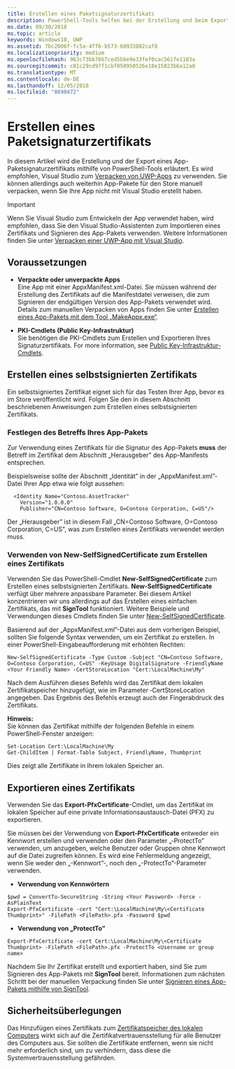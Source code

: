 ```yaml
---
title: Erstellen eines Paketsignaturzertifikats
description: PowerShell-Tools helfen bei der Erstellung und beim Export eines App-Paketsignaturzertifikats.
ms.date: 09/30/2018
ms.topic: article
keywords: Windows10, UWP
ms.assetid: 7bc2006f-fc5a-4ff6-b573-60933882caf8
ms.localizationpriority: medium
ms.openlocfilehash: 963c73bb7667ced5bbe9e33fef0cac561fe1183a
ms.sourcegitcommit: c01c29cd97f1cbf050950526e18e15823b6a12a0
ms.translationtype: MT
ms.contentlocale: de-DE
ms.lasthandoff: 12/05/2018
ms.locfileid: "8690472"
---
```

# <a name="create-a-certificate-for-package-signing"></a>Erstellen eines Paketsignaturzertifikats


In diesem Artikel wird die Erstellung und der Export eines App-Paketsignaturzertifikats mithilfe von PowerShell-Tools erläutert. Es wird empfohlen, Visual Studio zum [Verpacken von UWP-Apps](https://msdn.microsoft.com/windows/uwp/packaging/packaging-uwp-apps) zu verwenden. Sie können allerdings auch weiterhin App-Pakete für den Store manuell verpacken, wenn Sie Ihre App nicht mit Visual Studio erstellt haben.

> [!IMPORTANT] 
> Wenn Sie Visual Studio zum Entwickeln der App verwendet haben, wird empfohlen, dass Sie den Visual Studio-Assistenten zum Importieren eines Zertifikats und Signieren des App-Pakets verwenden. Weitere Informationen finden Sie unter [Verpacken einer UWP-App mit Visual Studio](https://msdn.microsoft.com/windows/uwp/packaging/packaging-uwp-apps).

## <a name="prerequisites"></a>Voraussetzungen

- **Verpackte oder unverpackte Apps**  
Eine App mit einer AppxManifest.xml-Datei. Sie müssen während der Erstellung des Zertifikats auf die Manifestdatei verweisen, die zum Signieren der endgültigen Version des App-Pakets verwendet wird. Details zum manuellen Verpacken von Apps finden Sie unter [Erstellen eines App-Pakets mit dem Tool „MakeAppx.exe“](https://msdn.microsoft.com/windows/uwp/packaging/create-app-package-with-makeappx-tool).

- **PKI-Cmdlets (Public Key-Infrastruktur)**  
Sie benötigen die PKI-Cmdlets zum Erstellen und Exportieren Ihres Signaturzertifikats. For more information, see [Public Key-Infrastruktur-Cmdlets](https://docs.microsoft.com/powershell/module/pkiclient/).

## <a name="create-a-self-signed-certificate"></a>Erstellen eines selbstsignierten Zertifikats

Ein selbstsigniertes Zertifikat eignet sich für das Testen Ihrer App, bevor es im Store veröffentlicht wird. Folgen Sie den in diesem Abschnitt beschriebenen Anweisungen zum Erstellen eines selbstsignierten Zertifikats.

### <a name="determine-the-subject-of-your-packaged-app"></a>Festlegen des Betreffs Ihres App-Pakets  

Zur Verwendung eines Zertifikats für die Signatur des App-Pakets **muss** der Betreff im Zertifikat dem Abschnitt „Herausgeber” des App-Manifests entsprechen.

Beispielsweise sollte der Abschnitt „Identität” in der „AppxManifest.xml”-Datei Ihrer App etwa wie folgt aussehen:
```
  <Identity Name="Contoso.AssetTracker" 
    Version="1.0.0.0" 
    Publisher="CN=Contoso Software, O=Contoso Corporation, C=US"/>
```

Der „Herausgeber” ist in diesem Fall „CN=Contoso Software, O=Contoso Corporation, C=US", was zum Erstellen eines Zertifikats verwendet werden muss. 

### <a name="use-new-selfsignedcertificate-to-create-a-certificate"></a>Verwenden von **New-SelfSignedCertificate** zum Erstellen eines Zertifikats
Verwenden Sie das PowerShell-Cmdlet **New-SelfSignedCertificate** zum Erstellen eines selbstsignierten Zertifikats. **New-SelfSignedCertificate** verfügt über mehrere anpassbare Parameter. Bei diesem Artikel konzentrieren wir uns allerdings auf das Erstellen eines einfachen Zertifikats, das mit **SignTool** funktioniert. Weitere Beispiele und Verwendungen dieses Cmdlets finden Sie unter [New-SelfSignedCertificate](https://docs.microsoft.com/powershell/module/pkiclient/New-SelfSignedCertificate).

Basierend auf der „AppxManifest.xml”-Datei aus dem vorherigen Beispiel, sollten Sie folgende Syntax verwenden, um ein Zertifikat zu erstellen. In einer PowerShell-Eingabeaufforderung mit erhöhten Rechten:
```
New-SelfSignedCertificate -Type Custom -Subject "CN=Contoso Software, O=Contoso Corporation, C=US" -KeyUsage DigitalSignature -FriendlyName <Your Friendly Name> -CertStoreLocation "Cert:\LocalMachine\My"
```

Nach dem Ausführen dieses Befehls wird das Zertifikat dem lokalen Zertifikatspeicher hinzugefügt, wie im Parameter ‑CertStoreLocation angegeben. Das Ergebnis des Befehls erzeugt auch der Fingerabdruck des Zertifikats.  

**Hinweis:**  
Sie können das Zertifikat mithilfe der folgenden Befehle in einem PowerShell-Fenster anzeigen:
```
Set-Location Cert:\LocalMachine\My
Get-ChildItem | Format-Table Subject, FriendlyName, Thumbprint
```
Dies zeigt alle Zertifikate in Ihrem lokalen Speicher an.

## <a name="export-a-certificate"></a>Exportieren eines Zertifikats 

Verwenden Sie das **Export-PfxCertificate**-Cmdlet, um das Zertifikat im lokalen Speicher auf eine private Informationsaustausch-Datei (PFX) zu exportieren.

Sie müssen bei der Verwendung von **Export-PfxCertificate** entweder ein Kennwort erstellen und verwenden oder den Parameter „‑ProtectTo” verwenden, um anzugeben, welche Benutzer oder Gruppen ohne Kennwort auf die Datei zugreifen können. Es wird eine Fehlermeldung angezeigt, wenn Sie weder den „-Kennwort”-, noch den „-ProtectTo”-Parameter verwenden.

- **Verwendung von Kennwörtern**
```
$pwd = ConvertTo-SecureString -String <Your Password> -Force -AsPlainText 
Export-PfxCertificate -cert "Cert:\LocalMachine\My\<Certificate Thumbprint>" -FilePath <FilePath>.pfx -Password $pwd
```

- **Verwendung von „ProtectTo”**
```
Export-PfxCertificate -cert Cert:\LocalMachine\My\<Certificate Thumbprint> -FilePath <FilePath>.pfx -ProtectTo <Username or group name>
```

Nachdem Sie Ihr Zertifikat erstellt und exportiert haben, sind Sie zum Signieren des App-Pakets mit **SignTool** bereit. Informationen zum nächsten Schritt bei der manuellen Verpackung finden Sie unter [Signieren eines App-Pakets mithilfe von SignTool](https://msdn.microsoft.com/windows/uwp/packaging/sign-app-package-using-signtool).

## <a name="security-considerations"></a>Sicherheitsüberlegungen 
Das Hinzufügen eines Zertifikats zum [Zertifikatspeicher des lokalen Computers](https://msdn.microsoft.com/windows/hardware/drivers/install/local-machine-and-current-user-certificate-stores) wirkt sich auf die Zertifikatvertrauensstellung für alle Benutzer des Computers aus. Sie sollten die Zertifikate entfernen, wenn sie nicht mehr erforderlich sind, um zu verhindern, dass diese die Systemvertrauensstellung gefährden.
